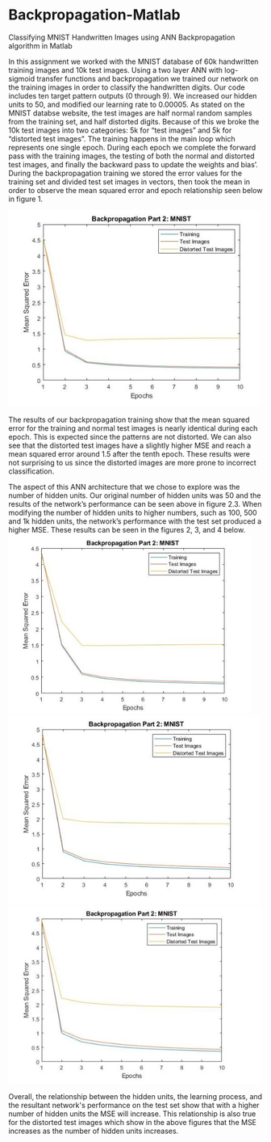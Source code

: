 # Backpropagation-Matlab
Classifying MNIST Handwritten Images using ANN Backpropagation algorithm in Matlab

In this assignment we worked with the MNIST database of 60k handwritten training images and 10k test images. Using a two layer ANN with log-sigmoid transfer functions and backpropagation we trained our network on the training images in order to classify the handwritten digits. Our code includes ten target pattern outputs (0 through 9). We increased our hidden units to 50, and modified our learning rate to 0.00005. As stated on the MNIST databse website, the test images are half normal random samples from the training set, and half distorted digits. Because of this we broke the 10k test images into two categories: 5k for “test images” and 5k for “distorted test images”. The training happens in the main loop which represents one single epoch. During each epoch we complete the forward pass with the training images, the testing of both the normal and distorted test images, and finally the backward pass to update the weights and bias’. During the backpropagation training we stored the error values for the training set and divided test set images in vectors, then took the mean in order to observe the mean squared error and epoch relationship seen below in figure 1.

![](images/50.JPG)
 
The results of our backpropagation training show that the mean squared error for the training and normal test images is nearly identical during each epoch. This is expected since the patterns are not distorted. We can also see that the distorted test images have a slightly higher MSE and reach a mean squared error around 1.5 after the tenth epoch. These results were not surprising to us since the distorted images are more prone to incorrect classification.

The aspect of this ANN architecture that we chose to explore was the number of hidden units. Our original number of hidden units was 50 and the results of the network’s performance can be seen above in figure 2.3. When modifying the number of hidden units to higher numbers, such as 100, 500 and 1k hidden units, the network’s performance with the test set produced a higher MSE. These results can be seen in the figures 2, 3, and 4 below.
![](images/100.JPG)
![](images/500.JPG)
![](images/1000.JPG)

Overall, the relationship between the hidden units, the learning process, and the resultant network's performance on the test set show that with a higher number of hidden units the MSE will increase. This relationship is also true for the distorted test images which show in the above figures that the MSE increases as the number of hidden units increases.
